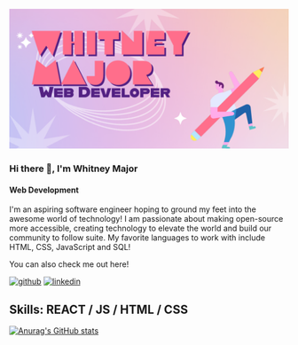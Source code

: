 
![Web Development](https://github.com/whitmajor/Whitney-Alexis-Major/blob/main/My%20project-1.png)

### Hi there 👋, I'm Whitney Major
#### Web Development

I'm an aspiring software engineer hoping to ground my feet into the awesome world of technology! I am passionate about making open-source more accessible, creating technology to elevate the world and build our community to follow suite. My favorite languages to work with include HTML, CSS, JavaScript and SQL!



You can also check me out here!


[<img src='https://cdn.jsdelivr.net/npm/simple-icons@3.0.1/icons/github.svg' alt='github' height='40'>](https://github.com/whitmajor)  [<img src='https://cdn.jsdelivr.net/npm/simple-icons@3.0.1/icons/linkedin.svg' alt='linkedin' height='40'>](https://www.linkedin.com/in/whitney-major/)  


## Skills: REACT / JS / HTML / CSS



[![Anurag's GitHub stats](https://github-readme-stats.vercel.app/api?username=whitmajor)](https://github.com/whitmajor/github-readme-stats)
